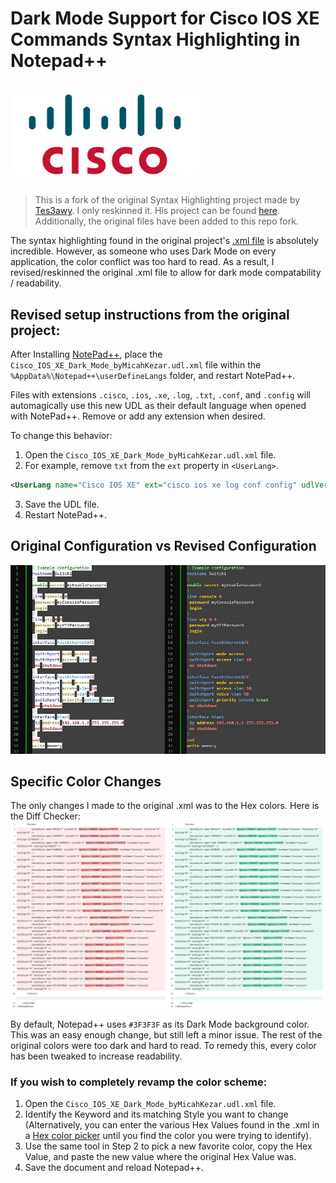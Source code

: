 # Dark Mode Support for Cisco IOS XE Commands Syntax Highlighting in Notepad++

<br />

<img src="assets/cisco-logo.png" alt="Cisco Logo" title="Cisco" width="300" style="display: block;"/>

<br />

> This is a fork of the original Syntax Highlighting project made by [Tes3awy](https://github.com/Tes3awy). I only reskinned it. His project can be found [here](https://github.com/Tes3awy/Cisco-IOS-XE-NotepadPlusPlus-Syntax-Highlight).
> Additionally, the original files have been added to this repo fork.  

The syntax highlighting found in the original project's [.xml file](https://github.com/Tes3awy/Cisco-IOS-XE-NotepadPlusPlus-Syntax-Highlight/blob/main/Cisco_IOS_XE_byOsamaAbbas.udl.xml) is absolutely incredible. However, as someone who uses Dark Mode on every application, the color conflict was too hard to read. As a result, I revised/reskinned the original .xml file to allow for dark mode compatability / readability. 

## Revised setup instructions from the original project:
After Installing [NotePad++](https://notepad-plus-plus.org/downloads/), place the `Cisco_IOS_XE_Dark_Mode_byMicahKezar.udl.xml` file within the `%AppData%\Notepad++\userDefineLangs` folder, and restart NotePad++.

Files with extensions `.cisco`, `.ios`, `.xe`, `.log`, `.txt`, `.conf`, and `.config` will automagically use this new UDL as their default language when opened with NotePad++. Remove or add any extension when desired.

To change this behavior:

1. Open the `Cisco_IOS_XE_Dark_Mode_byMicahKezar.udl.xml` file.
2. For example, remove `txt` from the `ext` property in `<UserLang>`.

```xml
<UserLang name="Cisco IOS XE" ext="cisco ios xe log conf config" udlVersion="2.0">
```

3. Save the UDL file.
4. Restart NotePad++.

## Original Configuration vs Revised Configuration

![Preview](assets/before_and_after.jpg)

## Specific Color Changes
The only changes I made to the original .xml was to the Hex colors. Here is the Diff Checker:  
![Diff](assets/diffchecker.jpg)

By default, Notepad++ uses `#3F3F3F` as its Dark Mode background color. This was an easy enough change, but still left a minor issue. The rest of the original colors were too dark and hard to read. To remedy this, every color has been tweaked to increase readability.

### If you wish to completely revamp the color scheme:

1. Open the `Cisco_IOS_XE_Dark_Mode_byMicahKezar.udl.xml` file.
2. Identify the Keyword and its matching Style you want to change (Alternatively, you can enter the various Hex Values found in the .xml in a [Hex color picker](https://htmlcolorcodes.com/) until you find the color you were trying to identify).
3. Use the same tool in Step 2 to pick a new favorite color, copy the Hex Value, and paste the new value where the original Hex Value was. 
4. Save the document and reload Notepad++.
